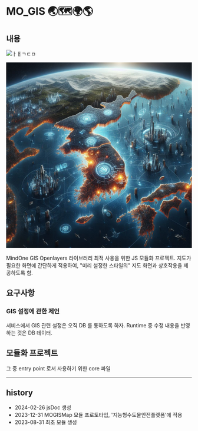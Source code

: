 # MO_GIS 🌏🗺️🌍🌎

## 내용

![ㅏㅐㄱㄷㅁ](https://i.imgur.com/48kH5Fx_d.webp?maxwidth=520&shape=thumb&fidelity=high "ㄹ대")

![wow](./README/MOGISMap_title.jpg)

MindOne GIS Openlayers 라이브러리 최적 사용을 위한 JS 모듈화 프로젝트.
지도가 필요한 화면에 간단하게 적용하여, "미리 설정한 스타일의" 지도 화면과 상호작용을 제공하도록 함.

## 요구사항

### GIS 설정에 관한 제언

서비스에서 GIS 관련 설정은 오직 DB 를 통하도록 하자. Runtime 중 수정 내용을 반영하는 것은 DB 데이터.

## 모듈화 프로젝트

그 중 entry point 로서 사용하기 위한 core 파일

----

## history

- 2024-02-26 jsDoc 생성
- 2023-12-31 MOGISMap 모듈 프로토타입, '지능형수도물안전플랫폼'에 적용
- 2023-08-31 최초 모듈 생성
